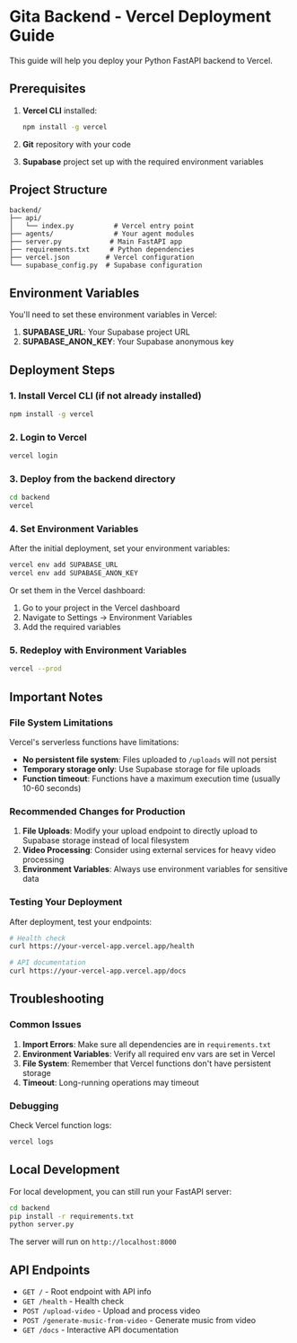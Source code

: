 # Gita Backend - Vercel Deployment Guide

This guide will help you deploy your Python FastAPI backend to Vercel.

## Prerequisites

1. **Vercel CLI** installed:

   ```bash
   npm install -g vercel
   ```

2. **Git** repository with your code

3. **Supabase** project set up with the required environment variables

## Project Structure

```
backend/
├── api/
│   └── index.py          # Vercel entry point
├── agents/               # Your agent modules
├── server.py            # Main FastAPI app
├── requirements.txt     # Python dependencies
├── vercel.json         # Vercel configuration
└── supabase_config.py  # Supabase configuration
```

## Environment Variables

You'll need to set these environment variables in Vercel:

1. **SUPABASE_URL**: Your Supabase project URL
2. **SUPABASE_ANON_KEY**: Your Supabase anonymous key

## Deployment Steps

### 1. Install Vercel CLI (if not already installed)

```bash
npm install -g vercel
```

### 2. Login to Vercel

```bash
vercel login
```

### 3. Deploy from the backend directory

```bash
cd backend
vercel
```

### 4. Set Environment Variables

After the initial deployment, set your environment variables:

```bash
vercel env add SUPABASE_URL
vercel env add SUPABASE_ANON_KEY
```

Or set them in the Vercel dashboard:

1. Go to your project in the Vercel dashboard
2. Navigate to Settings → Environment Variables
3. Add the required variables

### 5. Redeploy with Environment Variables

```bash
vercel --prod
```

## Important Notes

### File System Limitations

Vercel's serverless functions have limitations:

- **No persistent file system**: Files uploaded to `/uploads` will not persist
- **Temporary storage only**: Use Supabase storage for file uploads
- **Function timeout**: Functions have a maximum execution time (usually 10-60 seconds)

### Recommended Changes for Production

1. **File Uploads**: Modify your upload endpoint to directly upload to Supabase storage instead of local filesystem
2. **Video Processing**: Consider using external services for heavy video processing
3. **Environment Variables**: Always use environment variables for sensitive data

### Testing Your Deployment

After deployment, test your endpoints:

```bash
# Health check
curl https://your-vercel-app.vercel.app/health

# API documentation
curl https://your-vercel-app.vercel.app/docs
```

## Troubleshooting

### Common Issues

1. **Import Errors**: Make sure all dependencies are in `requirements.txt`
2. **Environment Variables**: Verify all required env vars are set in Vercel
3. **File System**: Remember that Vercel functions don't have persistent storage
4. **Timeout**: Long-running operations may timeout

### Debugging

Check Vercel function logs:

```bash
vercel logs
```

## Local Development

For local development, you can still run your FastAPI server:

```bash
cd backend
pip install -r requirements.txt
python server.py
```

The server will run on `http://localhost:8000`

## API Endpoints

- `GET /` - Root endpoint with API info
- `GET /health` - Health check
- `POST /upload-video` - Upload and process video
- `POST /generate-music-from-video` - Generate music from video
- `GET /docs` - Interactive API documentation
